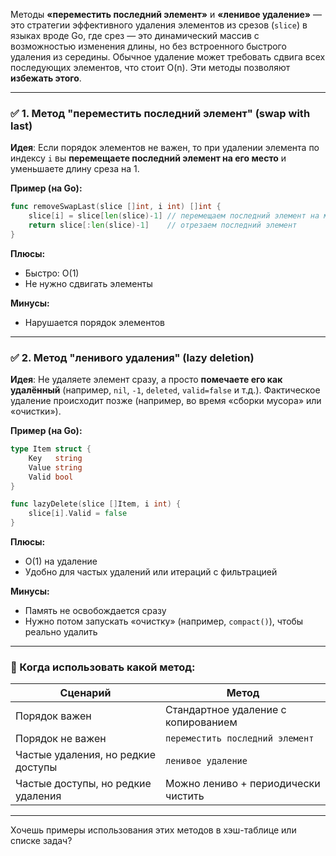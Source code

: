 Методы **«переместить последний элемент»** и **«ленивое удаление»** — это стратегии эффективного удаления элементов из срезов (`slice`) в языках вроде Go, где срез — это динамический массив с возможностью изменения длины, но без встроенного быстрого удаления из середины. Обычное удаление может требовать сдвига всех последующих элементов, что стоит O(n). Эти методы позволяют **избежать этого**.

---

### ✅ 1. **Метод "переместить последний элемент"** (swap with last)

**Идея**: Если порядок элементов не важен, то при удалении элемента по индексу `i` вы **перемещаете последний элемент на его место** и уменьшаете длину среза на 1.

**Пример (на Go):**

```go
func removeSwapLast(slice []int, i int) []int {
    slice[i] = slice[len(slice)-1] // перемещаем последний элемент на место i
    return slice[:len(slice)-1]    // отрезаем последний элемент
}
```

**Плюсы:**

* Быстро: O(1)
* Не нужно сдвигать элементы

**Минусы:**

* Нарушается порядок элементов

---

### ✅ 2. **Метод "ленивого удаления"** (lazy deletion)

**Идея**: Не удаляете элемент сразу, а просто **помечаете его как удалённый** (например, `nil`, `-1`, `deleted`, `valid=false` и т.д.). Фактическое удаление происходит позже (например, во время «сборки мусора» или «очистки»).

**Пример (на Go):**

```go
type Item struct {
    Key   string
    Value string
    Valid bool
}

func lazyDelete(slice []Item, i int) {
    slice[i].Valid = false
}
```

**Плюсы:**

* O(1) на удаление
* Удобно для частых удалений или итераций с фильтрацией

**Минусы:**

* Память не освобождается сразу
* Нужно потом запускать «очистку» (например, `compact()`), чтобы реально удалить

---

### 🧠 Когда использовать какой метод:

| Сценарий                           | Метод                               |
| ---------------------------------- | ----------------------------------- |
| Порядок важен                      | Стандартное удаление с копированием |
| Порядок не важен                   | `переместить последний элемент`     |
| Частые удаления, но редкие доступы | `ленивое удаление`                  |
| Частые доступы, но редкие удаления | Можно лениво + периодически чистить |

---

Хочешь примеры использования этих методов в хэш-таблице или списке задач?
